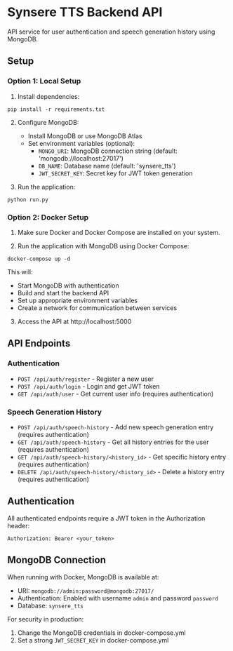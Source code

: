 # Synsere TTS Backend API

API service for user authentication and speech generation history using MongoDB.

## Setup

### Option 1: Local Setup

1. Install dependencies:
```
pip install -r requirements.txt
```

2. Configure MongoDB:
   - Install MongoDB or use MongoDB Atlas
   - Set environment variables (optional):
     - `MONGO_URI`: MongoDB connection string (default: 'mongodb://localhost:27017')
     - `DB_NAME`: Database name (default: 'synsere_tts')
     - `JWT_SECRET_KEY`: Secret key for JWT token generation

3. Run the application:
```
python run.py
```

### Option 2: Docker Setup

1. Make sure Docker and Docker Compose are installed on your system.

2. Run the application with MongoDB using Docker Compose:
```
docker-compose up -d
```

This will:
- Start MongoDB with authentication
- Build and start the backend API
- Set up appropriate environment variables
- Create a network for communication between services

3. Access the API at http://localhost:5000

## API Endpoints

### Authentication
- `POST /api/auth/register` - Register a new user
- `POST /api/auth/login` - Login and get JWT token
- `GET /api/auth/user` - Get current user info (requires authentication)

### Speech Generation History
- `POST /api/auth/speech-history` - Add new speech generation entry (requires authentication)
- `GET /api/auth/speech-history` - Get all history entries for the user (requires authentication)
- `GET /api/auth/speech-history/<history_id>` - Get specific history entry (requires authentication)
- `DELETE /api/auth/speech-history/<history_id>` - Delete a history entry (requires authentication)

## Authentication

All authenticated endpoints require a JWT token in the Authorization header:
```
Authorization: Bearer <your_token>
```

## MongoDB Connection

When running with Docker, MongoDB is available at:
- URI: `mongodb://admin:password@mongodb:27017/`
- Authentication: Enabled with username `admin` and password `password`
- Database: `synsere_tts`

For security in production:
1. Change the MongoDB credentials in docker-compose.yml
2. Set a strong `JWT_SECRET_KEY` in docker-compose.yml
